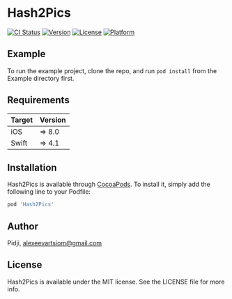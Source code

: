 # Hash2Pics

[![CI Status](https://img.shields.io/travis/Pidji/Hash2Pics.svg?style=flat)](https://travis-ci.org/Pidji/Hash2Pics)
[![Version](https://img.shields.io/cocoapods/v/Hash2Pics.svg?style=flat)](https://cocoapods.org/pods/Hash2Pics)
[![License](https://img.shields.io/cocoapods/l/Hash2Pics.svg?style=flat)](https://cocoapods.org/pods/Hash2Pics)
[![Platform](https://img.shields.io/cocoapods/p/Hash2Pics.svg?style=flat)](https://cocoapods.org/pods/Hash2Pics)

## Example

To run the example project, clone the repo, and run `pod install` from the Example directory first.

## Requirements

| Target | Version |
| ------- | -------- |
| iOS     | => 8.0  |
|Swift    | => 4.1  |

## Installation

Hash2Pics is available through [CocoaPods](https://cocoapods.org). To install
it, simply add the following line to your Podfile:

```ruby
pod 'Hash2Pics'
```

## Author

Pidji, alexeevartsiom@gmail.com

## License

Hash2Pics is available under the MIT license. See the LICENSE file for more info.
